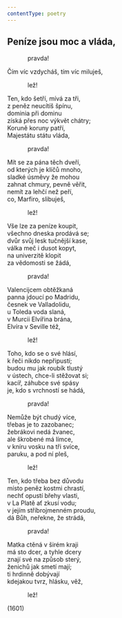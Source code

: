 ```yaml
---
contentType: poetry
---
```


<section>

## Peníze jsou moc a vláda,

            pravda!

Čím víc vzdycháš, tím víc miluješ,

            lež!

Ten, kdo šetří, mívá za tři,  
z peněz neucítíš špínu,  
dominia při dominu  
získá přes noc výkvět chátry;  
Koruně koruny patří,  
Majestátu státu vláda,

            pravda!

Mít se za pána těch dveří,  
od kterých je klíčů mnoho,  
sladké úsměvy že mohou  
zahnat chmury, pevně věřit,  
nemít za lehčí než peří,  
co, Marfiro, slibuješ,

            lež!

Vše lze za peníze koupit,  
všechno dneska prodává se;  
dvůr svůj lesk tučnější kase,  
válka meč i dusot kopyt,  
na univerzitě klopit  
za vědomosti se žádá,

            pravda!

Valencijcem obtěžkaná  
panna jdoucí po Madridu,  
česnek ve Valladolidu,  
u Toleda voda slaná,  
v Murcii Elvířina brána,  
Elvíra v Seville též,

            lež!

Toho, kdo se o své hlásí,  
k řeči nikdo nepřipustí;  
budou mu jak roubík tlustý  
v ústech, chce-li stěžovat si;  
kacíř, záhubce své spásy  
je, kdo s vrchností se hádá,

            pravda!

Nemůže být chudý více,  
třebas je to zazobanec;  
žebrákovi nedá žvanec,  
ale škrobené má límce,  
v kníru vosku na tři svíce,  
paruku, a pod ní pleš,

            lež!

Ten, kdo třeba bez důvodu  
místo peněz kostmi chrastí,  
nechť opustí břehy vlasti,  
v La Platě ať zkusí vodu;  
v jejím stříbrojmenném proudu,  
dá Bůh, neřekne, že strádá,

            pravda!

Matka ctěná v širém kraji  
má sto dcer, a tyhle dcery  
znají své na způsob sterý,  
ženichů jak smetí mají;  
ti hrdinně dobývají  
kdejakou tvrz, hlásku, věž,

            lež!

(1601)

</section>
